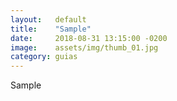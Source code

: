 ```yaml
---
layout:   default
title:    "Sample"
date:     2018-08-31 13:15:00 -0200
image:    assets/img/thumb_01.jpg
category: guias
---
```


Sample
